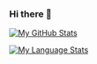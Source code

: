 ### Hi there 👋

[![My GitHub Stats](https://github-readme-stats.vercel.app/api?username=dheerajpv&show_icons=true&count_private=true&theme=onedark&show_all_commits=true)]()

[![My Language Stats](https://github-readme-stats.vercel.app/api/top-langs/?username=dheerajpv&show_icons=true&count_private=true&theme=onedark&show_all_commits=true)]()

